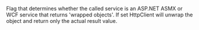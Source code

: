 ﻿Flag that determines whether the called service is an ASP.NET ASMX or WCF service that returns 'wrapped objects'. If set HttpClient will unwrap the object and return only the actual result value.